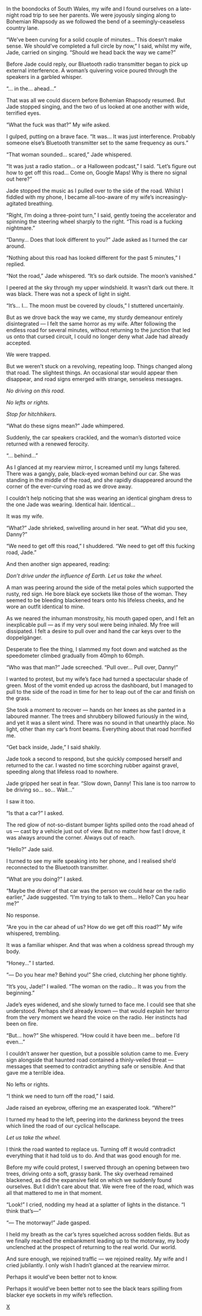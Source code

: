 In the boondocks of South Wales, my wife and I found ourselves on a late-night road trip to see her parents. We were joyously singing along to Bohemian Rhapsody as we followed the bend of a seemingly-ceaseless country lane.

“We’ve been curving for a solid couple of minutes… This doesn’t make sense. We should’ve completed a full circle by now,” I said, whilst my wife, Jade, carried on singing. “Should we head back the way we came?”

Before Jade could reply, our Bluetooth radio transmitter began to pick up external interference. A woman’s quivering voice poured through the speakers in a garbled whisper.

“… in the… ahead…”

That was all we could discern before Bohemian Rhapsody resumed. But Jade stopped singing, and the two of us looked at one another with wide, terrified eyes.

“What the fuck was that?” My wife asked.

I gulped, putting on a brave face. “It was… It was just interference. Probably someone else’s Bluetooth transmitter set to the same frequency as ours.”

“That woman sounded… scared,” Jade whispered.

“It was just a radio station… or a Halloween podcast,” I said. “Let’s figure out how to get off this road… Come on, Google Maps! Why is there no signal out here?”

Jade stopped the music as I pulled over to the side of the road. Whilst I fiddled with my phone, I became all-too-aware of my wife’s increasingly-agitated breathing.

“Right, I’m doing a three-point turn,” I said, gently toeing the accelerator and spinning the steering wheel sharply to the right. “This road is a fucking nightmare.”

“Danny… Does that look different to you?” Jade asked as I turned the car around.

“Nothing about this road has looked different for the past 5 minutes,” I replied.

“Not the road,” Jade whispered. “It’s so dark outside. The moon’s vanished.”

I peered at the sky through my upper windshield. It wasn’t dark out there. It was black. There was not a speck of light in sight.

“It’s… I… The moon must be covered by clouds,” I stuttered uncertainly.

But as we drove back the way we came, my sturdy demeanour entirely disintegrated — I felt the same horror as my wife. After following the endless road for several minutes, without returning to the junction that led us onto that cursed circuit, I could no longer deny what Jade had already accepted.

We were trapped.

But we weren’t stuck on a revolving, repeating loop. Things changed along that road. The slightest things. An occasional star would appear then disappear, and road signs emerged with strange, senseless messages.

*No driving on this road.*

*No lefts or rights.*

*Stop for hitchhikers.*

“What do these signs mean?” Jade whimpered.

Suddenly, the car speakers crackled, and the woman’s distorted voice returned with a renewed ferocity.

“… behind…”

As I glanced at my rearview mirror, I screamed until my lungs faltered. There was a gangly, pale, black-eyed woman behind our car. She was standing in the middle of the road, and she rapidly disappeared around the corner of the ever-curving road as we drove away.

I couldn’t help noticing that she was wearing an identical gingham dress to the one Jade was wearing. Identical hair. Identical…

It was my wife.

“What?” Jade shrieked, swivelling around in her seat. “What did you see, Danny?”

“We need to get off this road,” I shuddered. “We need to get off this fucking road, Jade.”

And then another sign appeared, reading:

*Don’t drive under the influence of Earth. Let us take the wheel.*

A man was peering around the side of the metal poles which supported the rusty, red sign. He bore black eye sockets like those of the woman. They seemed to be bleeding blackened tears onto his lifeless cheeks, and he wore an outfit identical to mine.

As we neared the inhuman monstrosity, his mouth gaped open, and I felt an inexplicable pull — as if my very soul were being inhaled. My free will dissipated. I felt a desire to pull over and hand the car keys over to the doppelgänger.

Desperate to flee the thing, I slammed my foot down and watched as the speedometer climbed gradually from 40mph to 60mph.

“Who was that man?” Jade screeched. “Pull over… Pull over, Danny!”

I wanted to protest, but my wife’s face had turned a spectacular shade of green. Most of the vomit ended up across the dashboard, but I managed to pull to the side of the road in time for her to leap out of the car and finish on the grass.

She took a moment to recover — hands on her knees as she panted in a laboured manner. The trees and shrubbery billowed furiously in the wind, and yet it was a silent wind. There was no sound in that unearthly place. No light, other than my car’s front beams. Everything about that road horrified me.

“Get back inside, Jade,” I said shakily.

Jade took a second to respond, but she quickly composed herself and returned to the car. I wasted no time scorching rubber against gravel, speeding along that lifeless road to nowhere.

Jade gripped her seat in fear. “Slow down, Danny! This lane is too narrow to be driving so… so… Wait…”

I saw it too.

“Is that a car?” I asked.

The red glow of not-so-distant bumper lights spilled onto the road ahead of us — cast by a vehicle just out of view. But no matter how fast I drove, it was always around the corner. Always out of reach.

“Hello?” Jade said.

I turned to see my wife speaking into her phone, and I realised she’d reconnected to the Bluetooth transmitter.

“What are you doing?” I asked.

“Maybe the driver of that car was the person we could hear on the radio earlier,” Jade suggested. “I’m trying to talk to them… Hello? Can you hear me?”

No response.

“Are you in the car ahead of us? How do we get off this road?” My wife whispered, trembling.

It was a familiar whisper. And that was when a coldness spread through my body.

“Honey…” I started.

“— Do you hear me? Behind you!” She cried, clutching her phone tightly.

“It’s you, Jade!” I wailed. “The woman on the radio… It was you from the beginning.”

Jade’s eyes widened, and she slowly turned to face me. I could see that she understood. Perhaps she’d already known — that would explain her terror from the very moment we heard the voice on the radio. Her instincts had been on fire.

“But… how?” She whispered. “How could it have been me… before I’d even…”

I couldn’t answer her question, but a possible solution came to me. Every sign alongside that haunted road contained a thinly-veiled threat — messages that seemed to contradict anything safe or sensible. And that gave me a terrible idea.

No lefts or rights.

“I think we need to turn off the road,” I said.

Jade raised an eyebrow, offering me an exasperated look. “Where?”

I turned my head to the left, peering into the darkness beyond the trees which lined the road of our cyclical hellscape.

*Let us take the wheel.*

I think the road wanted to replace us. Turning off it would contradict everything that it had told us to do. And that was good enough for me.

Before my wife could protest, I swerved through an opening between two trees, driving onto a soft, grassy bank. The sky overhead remained blackened, as did the expansive field on which we suddenly found ourselves. But I didn’t care about that. We were free of the road, which was all that mattered to me in that moment.

“Look!” I cried, nodding my head at a splatter of lights in the distance. “I think that’s—“

“— The motorway!” Jade gasped.

I held my breath as the car’s tyres squelched across sodden fields. But as we finally reached the embankment leading up to the motorway, my body unclenched at the prospect of returning to the real world. Our world.

And sure enough, we rejoined traffic — we rejoined reality. My wife and I cried jubilantly. I only wish I hadn’t glanced at the rearview mirror.

Perhaps it would’ve been better not to know.

Perhaps it would’ve been better not to see the black tears spilling from blacker eye sockets in my wife’s reflection.

[X](https://www.reddit.com/r/dominiceagle)